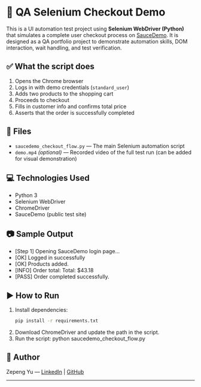 # 🧪 QA Selenium Checkout Demo

This is a UI automation test project using **Selenium WebDriver (Python)** that simulates a complete user checkout process on [SauceDemo](https://www.saucedemo.com/). It is designed as a QA portfolio project to demonstrate automation skills, DOM interaction, wait handling, and test verification.

## ✅ What the script does

1. Opens the Chrome browser
2. Logs in with demo credentials (`standard_user`)
3. Adds two products to the shopping cart
4. Proceeds to checkout
5. Fills in customer info and confirms total price
6. Asserts that the order is successfully completed

## 📂 Files

- `saucedemo_checkout_flow.py` — The main Selenium automation script
- `demo.mp4` *(optional)* — Recorded video of the full test run (can be added for visual demonstration)

## 💻 Technologies Used

- Python 3
- Selenium WebDriver
- ChromeDriver
- SauceDemo (public test site)

## 📷 Sample Output
- [Step 1] Opening SauceDemo login page...
- [OK] Logged in successfully
- [OK] Products added.
- [INFO] Order total: Total: $43.18
- [PASS] Order completed successfully.


## ▶️ How to Run

1. Install dependencies:
   ```bash
   pip install -r requirements.txt
2. Download ChromeDriver and update the path in the script.
3. Run the script:
   python saucedemo_checkout_flow.py

## 📌 Author

Zepeng Yu — [LinkedIn](https://www.linkedin.com/in/zepeng-yu) | [GitHub](https://github.com/ComeonZeming)

---
